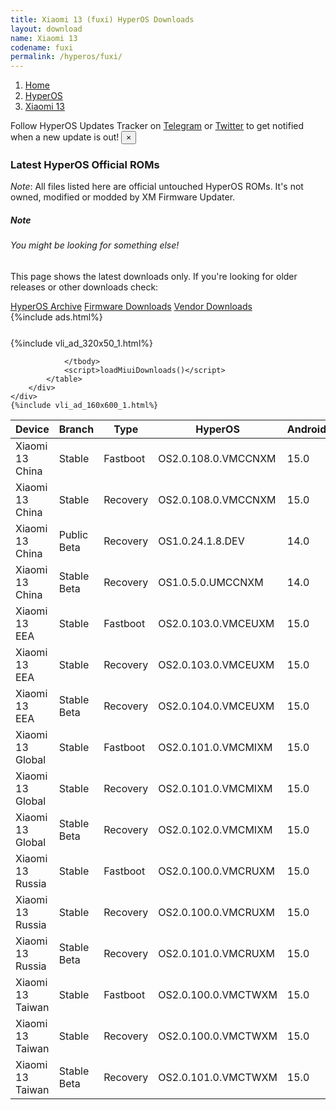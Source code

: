 ```yaml
---
title: Xiaomi 13 (fuxi) HyperOS Downloads
layout: download
name: Xiaomi 13
codename: fuxi
permalink: /hyperos/fuxi/
---
```

<nav aria-label="breadcrumb">
    <ol class="breadcrumb">
        <li class="breadcrumb-item"><a href="/">Home</a></li>
        <li class="breadcrumb-item"><a href="/hyperos/">HyperOS</a></li>
        <li class="breadcrumb-item active" aria-current="page"><a href="/hyperos/fuxi/">Xiaomi 13</a></li>
    </ol>
</nav>
<div class="alert alert-primary alert-dismissible fade show" role="alert">
    Follow HyperOS Updates Tracker on <a href="https://t.me/MIUIUpdatesTracker" class="alert-link">Telegram</a>
     or <a href="https://twitter.com/MiFwUpdater" class="alert-link">Twitter</a> to get notified when a new update is out!
    <button type="button" class="close" data-dismiss="alert" aria-label="Close">
        <span aria-hidden="true">&times;</span>
    </button>
</div>

### Latest HyperOS Official ROMs
*Note*: All files listed here are official untouched HyperOS ROMs. It's not owned, modified or modded by XM Firmware Updater.
<div class="card">
  <div class="card-body">
    <h5 class="card-title">Note</h5>
    <h6 class="card-subtitle mb-2 text-muted">You might be looking for something else!</h6>
    <p class="card-text">This page shows the latest downloads only.
     If you're looking for older releases or other downloads check:</p>
    <a href="/archive/hyperos/fuxi/" class="card-link">HyperOS Archive</a>
    <a href="/firmware/fuxi/" class="card-link">Firmware Downloads</a>
    <a href="/vendor/fuxi/" class="card-link">Vendor Downloads</a>
  </div>
</div>
{%include ads.html%}
<div class="row justify-content-center">
    <div class="col-10">
        <div class="table-responsive-md" style="margin-top: 25px;">
            {%include vli_ad_320x50_1.html%}
            <table id="miui" class="display dt-responsive nowrap compact table table-striped table-hover table-sm">
                <thead class="thead-dark">
                    <tr>
                        <th data-ref="device">Device</th>
                        <th data-ref="branch">Branch</th>
                        <th data-ref="type">Type</th>
                        <th data-ref="miui">HyperOS</th>
                        <th data-ref="android">Android</th>
                        <th data-ref="size">Size</th>
                        <th data-ref="size">Date</th>
                        <th data-ref="link">Link</th>
                    </tr>
                </thead>
                <tbody>
                <tr><td>Xiaomi 13 China</td><td>Stable</td><td>Fastboot</td><td>OS2.0.108.0.VMCCNXM</td><td>15.0</td><td>8.8 GB</td><td>2025-05-08</td><td><a href="/hyperos/fuxi/stable/OS2.0.108.0.VMCCNXM/">Download</a></td></tr>
<tr><td>Xiaomi 13 China</td><td>Stable</td><td>Recovery</td><td>OS2.0.108.0.VMCCNXM</td><td>15.0</td><td>6.8 GB</td><td>2025-04-24</td><td><a href="/hyperos/fuxi/stable/OS2.0.108.0.VMCCNXM/">Download</a></td></tr>
<tr><td>Xiaomi 13 China</td><td>Public Beta</td><td>Recovery</td><td>OS1.0.24.1.8.DEV</td><td>14.0</td><td>6.4 GB</td><td>2024-01-12</td><td><a href="/hyperos/fuxi/public beta/OS1.0.24.1.8.DEV/">Download</a></td></tr>
<tr><td>Xiaomi 13 China</td><td>Stable Beta</td><td>Recovery</td><td>OS1.0.5.0.UMCCNXM</td><td>14.0</td><td>6.4 GB</td><td>2023-12-23</td><td><a href="/hyperos/fuxi/stable beta/OS1.0.5.0.UMCCNXM/">Download</a></td></tr>
<tr><td>Xiaomi 13 EEA</td><td>Stable</td><td>Fastboot</td><td>OS2.0.103.0.VMCEUXM</td><td>15.0</td><td>7.8 GB</td><td>2025-04-09</td><td><a href="/hyperos/fuxi/stable/OS2.0.103.0.VMCEUXM/">Download</a></td></tr>
<tr><td>Xiaomi 13 EEA</td><td>Stable</td><td>Recovery</td><td>OS2.0.103.0.VMCEUXM</td><td>15.0</td><td>6.2 GB</td><td>2025-03-28</td><td><a href="/hyperos/fuxi/stable/OS2.0.103.0.VMCEUXM/">Download</a></td></tr>
<tr><td>Xiaomi 13 EEA</td><td>Stable Beta</td><td>Recovery</td><td>OS2.0.104.0.VMCEUXM</td><td>15.0</td><td>6.2 GB</td><td>2025-04-25</td><td><a href="/hyperos/fuxi/stable beta/OS2.0.104.0.VMCEUXM/">Download</a></td></tr>
<tr><td>Xiaomi 13 Global</td><td>Stable</td><td>Fastboot</td><td>OS2.0.101.0.VMCMIXM</td><td>15.0</td><td>7.8 GB</td><td>2025-04-14</td><td><a href="/hyperos/fuxi/stable/OS2.0.101.0.VMCMIXM/">Download</a></td></tr>
<tr><td>Xiaomi 13 Global</td><td>Stable</td><td>Recovery</td><td>OS2.0.101.0.VMCMIXM</td><td>15.0</td><td>6.0 GB</td><td>2025-04-01</td><td><a href="/hyperos/fuxi/stable/OS2.0.101.0.VMCMIXM/">Download</a></td></tr>
<tr><td>Xiaomi 13 Global</td><td>Stable Beta</td><td>Recovery</td><td>OS2.0.102.0.VMCMIXM</td><td>15.0</td><td>6.0 GB</td><td>2025-04-25</td><td><a href="/hyperos/fuxi/stable beta/OS2.0.102.0.VMCMIXM/">Download</a></td></tr>
<tr><td>Xiaomi 13 Russia</td><td>Stable</td><td>Fastboot</td><td>OS2.0.100.0.VMCRUXM</td><td>15.0</td><td>7.7 GB</td><td>2025-04-11</td><td><a href="/hyperos/fuxi/stable/OS2.0.100.0.VMCRUXM/">Download</a></td></tr>
<tr><td>Xiaomi 13 Russia</td><td>Stable</td><td>Recovery</td><td>OS2.0.100.0.VMCRUXM</td><td>15.0</td><td>6.0 GB</td><td>2025-04-02</td><td><a href="/hyperos/fuxi/stable/OS2.0.100.0.VMCRUXM/">Download</a></td></tr>
<tr><td>Xiaomi 13 Russia</td><td>Stable Beta</td><td>Recovery</td><td>OS2.0.101.0.VMCRUXM</td><td>15.0</td><td>6.0 GB</td><td>2025-04-27</td><td><a href="/hyperos/fuxi/stable beta/OS2.0.101.0.VMCRUXM/">Download</a></td></tr>
<tr><td>Xiaomi 13 Taiwan</td><td>Stable</td><td>Fastboot</td><td>OS2.0.100.0.VMCTWXM</td><td>15.0</td><td>6.9 GB</td><td>2025-04-11</td><td><a href="/hyperos/fuxi/stable/OS2.0.100.0.VMCTWXM/">Download</a></td></tr>
<tr><td>Xiaomi 13 Taiwan</td><td>Stable</td><td>Recovery</td><td>OS2.0.100.0.VMCTWXM</td><td>15.0</td><td>5.9 GB</td><td>2025-04-02</td><td><a href="/hyperos/fuxi/stable/OS2.0.100.0.VMCTWXM/">Download</a></td></tr>
<tr><td>Xiaomi 13 Taiwan</td><td>Stable Beta</td><td>Recovery</td><td>OS2.0.101.0.VMCTWXM</td><td>15.0</td><td>5.9 GB</td><td>2025-04-27</td><td><a href="/hyperos/fuxi/stable beta/OS2.0.101.0.VMCTWXM/">Download</a></td></tr>

                </tbody>
                <script>loadMiuiDownloads()</script>
            </table>
        </div>
    </div>
    {%include vli_ad_160x600_1.html%}
</div>
